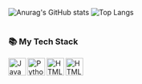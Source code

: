 ![Anurag's GitHub stats](https://github-readme-stats.vercel.app/api?username=igufu&show_icons=true&theme=codeSTACKr&bg_color=60,09131B,13232f)
![Top Langs](https://github-readme-stats.vercel.app/api/top-langs/?username=igufu&layout=compact&theme=codeSTACKr&bg_color=60,09131B,13232f)





#

### 📚 My Tech Stack
<img align="left" alt="JavaScript" width="35px" src="https://cdn.jsdelivr.net/gh/devicons/devicon@latest/icons/javascript/javascript-plain.svg" />
<img align="left" alt="Python" width="35px"  src="https://cdn.jsdelivr.net/gh/devicons/devicon@latest/icons/python/python-original.svg" />
<img align="left" alt="HTML5" width="35px" src="https://cdn.jsdelivr.net/gh/devicons/devicon@latest/icons/html5/html5-plain.svg" />
<img align="left" alt="HTML5" width="35px" src="https://cdn.jsdelivr.net/gh/devicons/devicon@latest/icons/css3/css3-plain.svg" />

